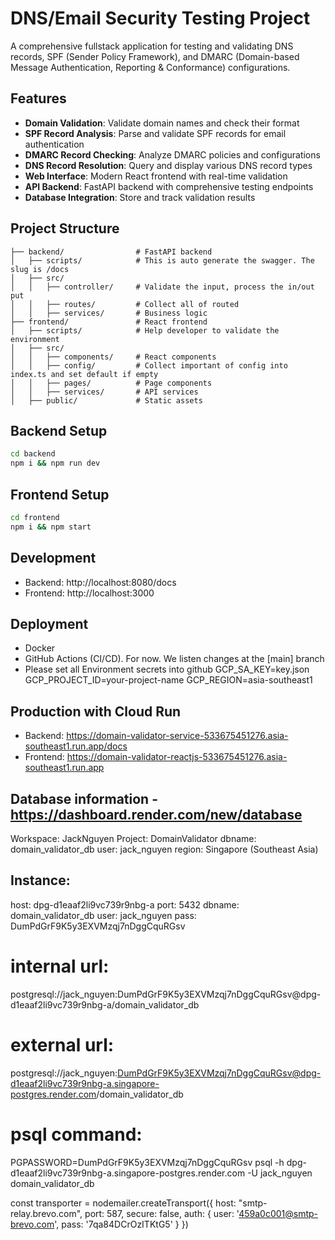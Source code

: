 # DNS/Email Security Testing Project

A comprehensive fullstack application for testing and validating DNS records, SPF (Sender Policy Framework), and DMARC (Domain-based Message Authentication, Reporting & Conformance) configurations.

## Features

- **Domain Validation**: Validate domain names and check their format
- **SPF Record Analysis**: Parse and validate SPF records for email authentication
- **DMARC Record Checking**: Analyze DMARC policies and configurations
- **DNS Record Resolution**: Query and display various DNS record types
- **Web Interface**: Modern React frontend with real-time validation
- **API Backend**: FastAPI backend with comprehensive testing endpoints
- **Database Integration**: Store and track validation results

## Project Structure

```
├── backend/                # FastAPI backend
│   ├── scripts/            # This is auto generate the swagger. The slug is /docs
│   ├── src/
│   │   ├── controller/     # Validate the input, process the in/out put
│   │   ├── routes/         # Collect all of routed
│   │   ├── services/       # Business logic
├── frontend/               # React frontend
│   ├── scripts/            # Help developer to validate the environment
│   ├── src/
│   │   ├── components/     # React components
│   │   ├── config/         # Collect important of config into index.ts and set default if empty
│   │   ├── pages/          # Page components
│   │   ├── services/       # API services
│   ├── public/             # Static assets
```

## Backend Setup
```bash
cd backend
npm i && npm run dev
```

## Frontend Setup
```bash
cd frontend
npm i && npm start
```

## Development
- Backend: http://localhost:8080/docs
- Frontend: http://localhost:3000

## Deployment
- Docker
- GitHub Actions (CI/CD). For now. We listen changes at the [main] branch
- Please set all Environment secrets into github
GCP_SA_KEY=key.json
GCP_PROJECT_ID=your-project-name
GCP_REGION=asia-southeast1

## Production with Cloud Run
- Backend: https://domain-validator-service-533675451276.asia-southeast1.run.app/docs
- Frontend: https://domain-validator-reactjs-533675451276.asia-southeast1.run.app

##  Database information - https://dashboard.render.com/new/database
Workspace: JackNguyen
Project: DomainValidator
dbname: domain_validator_db
user: jack_nguyen
region: Singapore (Southeast Asia)

##  Instance:
host: dpg-d1eaaf2li9vc739r9nbg-a
port: 5432
dbname: domain_validator_db
user: jack_nguyen
pass: DumPdGrF9K5y3EXVMzqj7nDggCquRGsv

#   internal url: 
postgresql://jack_nguyen:DumPdGrF9K5y3EXVMzqj7nDggCquRGsv@dpg-d1eaaf2li9vc739r9nbg-a/domain_validator_db
#   external url: 
postgresql://jack_nguyen:DumPdGrF9K5y3EXVMzqj7nDggCquRGsv@dpg-d1eaaf2li9vc739r9nbg-a.singapore-postgres.render.com/domain_validator_db
#   psql command:
PGPASSWORD=DumPdGrF9K5y3EXVMzqj7nDggCquRGsv psql -h dpg-d1eaaf2li9vc739r9nbg-a.singapore-postgres.render.com -U jack_nguyen domain_validator_db

const transporter = nodemailer.createTransport({
            host: "smtp-relay.brevo.com",
            port: 587,
            secure: false,
            auth: {
                user: '459a0c001@smtp-brevo.com',
                pass: '7qa84DCrOzITKtG5'
            }
        })